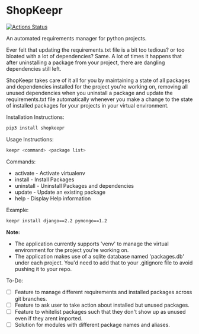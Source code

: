 # ShopKeepr

[![Actions Status](https://github.com/Geek-ubaid/ShopKeepr/workflows/Shopkeepr/badge.svg)](https://github.com/Geek-ubaid/ShopKeepr/actions)

An automated requirements manager for python projects.

Ever felt that updating the requirements.txt file is a bit too tedious? or too bloated with a lot of dependencies? Same. A lot of times it happens that after uninstalling a package from your project, there are dangling dependencies still left.

ShopKeepr takes care of it all for you by maintaining a state of all packages and dependencies installed for the project you're working on, removing all unused dependencies when you uninstall a package and update the requirements.txt file automatically whenever you make a change to the state of installed packages for your projects in your virtual environment.

Installation Instructions:
```bash
pip3 install shopkeepr
```

Usage Instructions:

```bash
keepr <command> <package list>
```

Commands:

* activate - Activate virtualenv
* install - Install Packages
* uninstall - Uninstall Packages and dependencies
* update - Update an existing package
* help - Display Help information


Example:
```bash
keepr install django==2.2 pymongo==1.2
```

**Note:**
* The application currently supports 'venv' to manage the virtual environment for the project you're working on.
* The application makes use of a sqlite database named 'packages.db' under each project. You'd need to add that to your .gitignore file to avoid pushing it to your repo.


To-Do:
* [ ] Feature to manage different requirements and installed packages across git branches.
* [ ] Feature to ask user to take action about installed but unused packages.
* [ ] Feature to whitelist packages such that they don't show up as unused even if they arent imported.
* [ ] Solution for modules with different package names and aliases.
